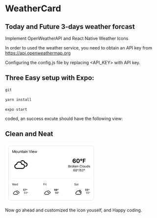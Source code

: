 # WeatherCard
<h2> Today and Future 3-days weather forcast</h2>
<p>Implement OpenWeatherAPI and React Native Weather Icons</p>

In order to used the weather service, you need to obtain an API key from https://api.openweathermap.org

Configuring the config.js file by replacing <API_KEY> with API key.

<h2>Three Easy setup with Expo:</h2>

    git

    yarn install

    expo start

 coded, an success excute should have the following view:
 
<h2>Clean and Neat</h2>
<img src= "assets/756320f5400023392eda9339648df6c.png" width = "300">

Now go ahead and customized the icon youself, and Happy coding.
